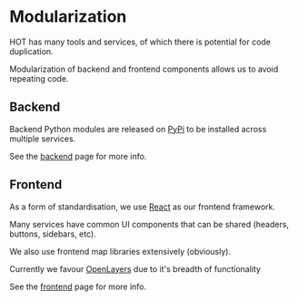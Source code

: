 # Modularization

HOT has many tools and services, of which there is potential for code duplication.

Modularization of backend and frontend components allows us to avoid repeating code.

## Backend

Backend Python modules are released on
[PyPi](https://pypi.org) to be installed across multiple services.

See the [backend](modules-backend) page for more info.

## Frontend

As a form of standardisation,
we use [React](https://react.dev/) as our frontend framework.

Many services have common UI components that
can be shared (headers, buttons, sidebars, etc).

We also use frontend map libraries extensively (obviously).

Currently we favour [OpenLayers](https://openlayers.org/)
due to it's breadth of functionality

See the [frontend](modules-frontend)
page for more info.
